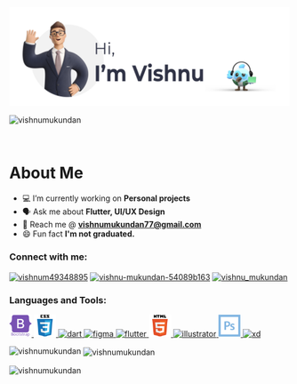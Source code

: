 <div align="center">
  <a href="">
    <img src="images/banner.jpg" alt="banner">
  </a>
</div>


<!-- <h1 align="center">Hi 👋, I'm Vishnu</h1>
<h3 align="center">A passionate flutter developer from India</h3> -->

<p align="left"> <img src="https://komarev.com/ghpvc/?username=vishnumukundan&label=Profile%20views&color=0e75b6&style=flat" alt="vishnumukundan" /> </p>

<!-- ### Hi 👋, I'm Vishnu
#### A passionate flutter developer from India -->

<br/>

# About Me

- :computer: I’m currently working on **Personal projects**
- :speaking_head: Ask me about **Flutter, UI/UX Design**
- :email: Reach me @ **vishnumukundan77@gmail.com**
- :smile: Fun fact **I'm not graduated.**

<h3 align="left">Connect with me:</h3>
<p align="left">
<a href="https://twitter.com/vishnum49348895" target="blank"><img align="center" src="https://raw.githubusercontent.com/rahuldkjain/github-profile-readme-generator/master/src/images/icons/Social/twitter.svg" alt="vishnum49348895" height="30" width="40" /></a>
<a href="https://linkedin.com/in/vishnu-mukundan-54089b163" target="blank"><img align="center" src="https://raw.githubusercontent.com/rahuldkjain/github-profile-readme-generator/master/src/images/icons/Social/linked-in-alt.svg" alt="vishnu-mukundan-54089b163" height="30" width="40" /></a>
<a href="https://instagram.com/vishnu_mukundan" target="blank"><img align="center" src="https://raw.githubusercontent.com/rahuldkjain/github-profile-readme-generator/master/src/images/icons/Social/instagram.svg" alt="vishnu_mukundan" height="30" width="40" /></a>
</p>

<h3 align="left">Languages and Tools:</h3>
<p align="left"> <a href="https://getbootstrap.com" target="_blank" rel="noreferrer"> <img src="https://raw.githubusercontent.com/devicons/devicon/master/icons/bootstrap/bootstrap-plain-wordmark.svg" alt="bootstrap" width="40" height="40"/> </a> <a href="https://www.w3schools.com/css/" target="_blank" rel="noreferrer"> <img src="https://raw.githubusercontent.com/devicons/devicon/master/icons/css3/css3-original-wordmark.svg" alt="css3" width="40" height="40"/> </a> <a href="https://dart.dev" target="_blank" rel="noreferrer"> <img src="https://www.vectorlogo.zone/logos/dartlang/dartlang-icon.svg" alt="dart" width="40" height="40"/> </a> <a href="https://www.figma.com/" target="_blank" rel="noreferrer"> <img src="https://www.vectorlogo.zone/logos/figma/figma-icon.svg" alt="figma" width="40" height="40"/> </a> <a href="https://flutter.dev" target="_blank" rel="noreferrer"> <img src="https://www.vectorlogo.zone/logos/flutterio/flutterio-icon.svg" alt="flutter" width="40" height="40"/> </a> <a href="https://www.w3.org/html/" target="_blank" rel="noreferrer"> <img src="https://raw.githubusercontent.com/devicons/devicon/master/icons/html5/html5-original-wordmark.svg" alt="html5" width="40" height="40"/> </a> <a href="https://www.adobe.com/in/products/illustrator.html" target="_blank" rel="noreferrer"> <img src="https://www.vectorlogo.zone/logos/adobe_illustrator/adobe_illustrator-icon.svg" alt="illustrator" width="40" height="40"/> </a> <a href="https://www.photoshop.com/en" target="_blank" rel="noreferrer"> <img src="https://raw.githubusercontent.com/devicons/devicon/master/icons/photoshop/photoshop-line.svg" alt="photoshop" width="40" height="40"/> </a> <a href="https://www.adobe.com/products/xd.html" target="_blank" rel="noreferrer"> <img src="https://cdn.worldvectorlogo.com/logos/adobe-xd.svg" alt="xd" width="40" height="40"/> </a> </p>

<p><img align="left" src="https://github-readme-stats.vercel.app/api/top-langs?username=vishnumukundan&show_icons=true&locale=en&layout=compact" alt="vishnumukundan" /></p>

<p>&nbsp;<img align="center" src="https://github-readme-stats.vercel.app/api?username=vishnumukundan&show_icons=true&locale=en" alt="vishnumukundan" /></p>

<p><img align="center" src="https://github-readme-streak-stats.herokuapp.com/?user=vishnumukundan&" alt="vishnumukundan" /></p>
